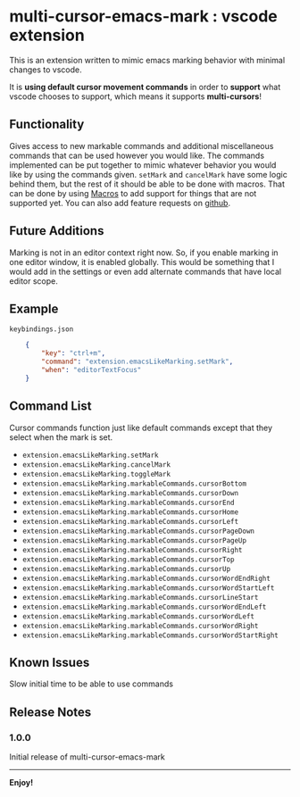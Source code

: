 # multi-cursor-emacs-mark : vscode extension

This is an extension written to mimic emacs marking behavior with minimal changes to vscode.

It is **using default cursor movement commands** in order to **support** what vscode chooses to support, which means it supports **multi-cursors**! 

## Functionality

Gives access to new markable commands and additional miscellaneous commands that can be used however you would like. The commands implemented can be put together to mimic whatever behavior you would like by using the commands given. `setMark` and `cancelMark` have some logic behind them, but the rest of it should be able to be done with macros. That can be done by using [Macros](https://marketplace.visualstudio.com/items?itemName=geddski.macros) to add support for things that are not supported yet. You can also add feature requests on [github](https://github.com/acarrab/multi-cursor-emacs-mark).

## Future Additions

Marking is not in an editor context right now. So, if you enable marking in one editor window, it is enabled globally.
This would be something that I would add in the settings or even add alternate commands that have local editor scope.

## Example

`keybindings.json`
```json
    {
        "key": "ctrl+m",
        "command": "extension.emacsLikeMarking.setMark",
        "when": "editorTextFocus"
    }
```


## Command List

Cursor commands function just like default commands except that they select when the mark is set.

- `extension.emacsLikeMarking.setMark`
- `extension.emacsLikeMarking.cancelMark`
- `extension.emacsLikeMarking.toggleMark`
- `extension.emacsLikeMarking.markableCommands.cursorBottom`
- `extension.emacsLikeMarking.markableCommands.cursorDown`
- `extension.emacsLikeMarking.markableCommands.cursorEnd`
- `extension.emacsLikeMarking.markableCommands.cursorHome`
- `extension.emacsLikeMarking.markableCommands.cursorLeft`
- `extension.emacsLikeMarking.markableCommands.cursorPageDown`
- `extension.emacsLikeMarking.markableCommands.cursorPageUp`
- `extension.emacsLikeMarking.markableCommands.cursorRight`
- `extension.emacsLikeMarking.markableCommands.cursorTop`
- `extension.emacsLikeMarking.markableCommands.cursorUp`
- `extension.emacsLikeMarking.markableCommands.cursorWordEndRight`
- `extension.emacsLikeMarking.markableCommands.cursorWordStartLeft`
- `extension.emacsLikeMarking.markableCommands.cursorLineStart`
- `extension.emacsLikeMarking.markableCommands.cursorWordEndLeft`
- `extension.emacsLikeMarking.markableCommands.cursorWordLeft`
- `extension.emacsLikeMarking.markableCommands.cursorWordRight`
- `extension.emacsLikeMarking.markableCommands.cursorWordStartRight`


## Known Issues

Slow initial time to be able to use commands

## Release Notes

### 1.0.0

Initial release of multi-cursor-emacs-mark

--- 
**Enjoy!**
